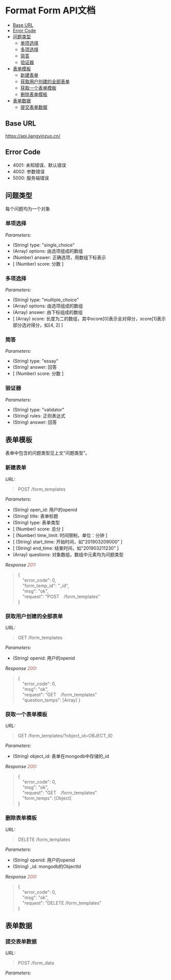 # Format Form API文档

- [Base URL](#base-url)
- [Error Code](#error-code)
- [问题类型](#问题类型)
  - [单项选择](#单项选择)
  - [多项选择](#多项选择)
  - [简答](#简答)
  - [验证器](#验证器)
- [表单模板](#表单模板)
  - [新建表单](#新建表单)
  - [获取用户创建的全部表单](#获取用户创建的全部表单)
  - [获取一个表单模板](#获取一个表单模板)
  - [删除表单模板](#删除表单模板)
- [表单数据](#表单数据)
  - [提交表单数据](#提交表单数据)
## Base URL

https://api.jiangyinzuo.cn/

## Error Code

+ 4001: 未知错误、默认错误
+ 4002: 参数错误
+ 5000: 服务端错误

## 问题类型  

每个问题均为一个对象

### 单项选择

*Parameters:*  
+ (String) type: "single_choice"
+ (Array) options: 由选项组成的数组
+ (Number) answer: 正确选项，用数组下标表示
+ [ (Number) score: 分数 ]

### 多项选择

*Parameters:*
+ (String) type: "multiple_choice"
+ (Array) options: 由选项组成的数组
+ (Array) answer: 由下标组成的数组
+ [ (Array) score: 长度为二的数组，其中score[0]表示全对得分，score[1]表示部分选对得分，如[4, 2] ]

### 简答

*Parameters:*
+ (String) type: "essay"
+ (String) answer: 回答
+ [ (Number) score: 分数 ]

### 验证器

*Parameters:*
+ (String) type: "validator"
+ (String) rules: 正则表达式
+ (String) answer: 回答

## 表单模板

表单中包含的问题类型见上文“问题类型”。

### 新建表单

*URL:*
> POST /form_templates

*Parameters:* 
+ (String) open_id: 用户的openid
+ (String) title: 表单标题
+ (String) type: 表单类型
+ [ (Number) score: 总分 ]
+ [ (Number) time_limit: 时间限制，单位：分钟 ]
+ [ (String) start_time: 开始时间，如"201903209000" ]
+ [ (String) end_time: 结束时间，如"201903211230" ]
+ (Array) questions: 对象数组，数组中元素均为问题类型 

*Response <font color="#AA5555">201</font>:*
> {  
> &emsp;"error_code": 0,  
> &emsp;"form_temp_id": "_id",  
> &emsp;"msg": "ok",  
> &emsp;"request": "POST&emsp;/form_templates"  
> }

### 获取用户创建的全部表单

*URL:*
> GET /form_templates

*Parameters:*
+ (String) openid: 用户的openid

*Response <font color="#AA5555">200</font>:*
> {  
> &emsp;"error_code": 0,  
> &emsp;"msg": "ok",  
> &emsp;"request": "GET&emsp;/form_templates"  
> &emsp;"question_temps": [Array]
> }

### 获取一个表单模板

*URL:*
> GET /form_templates/?object_id=OBJECT_ID

*Parameters:*
+ (String) object_id: 表单在mongodb中存储的_id

*Response <font color="#AA5555">200</font>:*
> {  
> &emsp;"error_code": 0,  
> &emsp;"msg": "ok",  
> &emsp;"request": "GET&emsp;/form_templates"  
> &emsp;"form_temps": [Object]  
> }

### 删除表单模板

*URL:*
> DELETE /form_templates

*Parameters:*
+ (String) openid: 用户的openid
+ (String) _id: mongodb的ObjectId

*Response <font color="#AA5555">200</font>:*
> {  
> &emsp;"error_code": 0,   
> &emsp;"msg": "ok",   
> &emsp;"request": "DELETE /form_templates"  
> }  

## 表单数据

### 提交表单数据

*URL:*
> POST /form_data

*Parameters:*